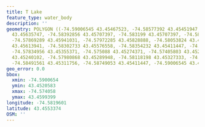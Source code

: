 ```yaml
---
title: T Lake
feature_type: water_body
description: ''
geometry: POLYGON ((-74.59006545 43.45467523, -74.58577392 43.45451947, -74.58379981
  43.45635747, -74.58392856 43.45707397, -74.583199 43.45707397, -74.58066699 43.45993987,
  -74.57869289 43.45941031, -74.57972285 43.45828888, -74.58053824 43.45835118, -74.5815253
  43.45613941, -74.58302733 43.45576558, -74.58354232 43.45411447, -74.58075282 43.45355371,
  -74.57834956 43.45355371, -74.575088 43.45274371, -74.57405803 43.45205832, -74.57753417
  43.45240102, -74.57980868 43.45289948, -74.58118198 43.45327333, -74.5834994 43.45333564,
  -74.58491561 43.45311756, -74.58749053 43.45411447, -74.59006545 43.45467523))
geo_error: 0.0
bbox:
  xmin: -74.5900654
  ymin: 43.4520583
  xmax: -74.574058
  ymax: 43.4599399
longitude: -74.5819601
latitude: 43.4553374
OSM: ''
---
```

